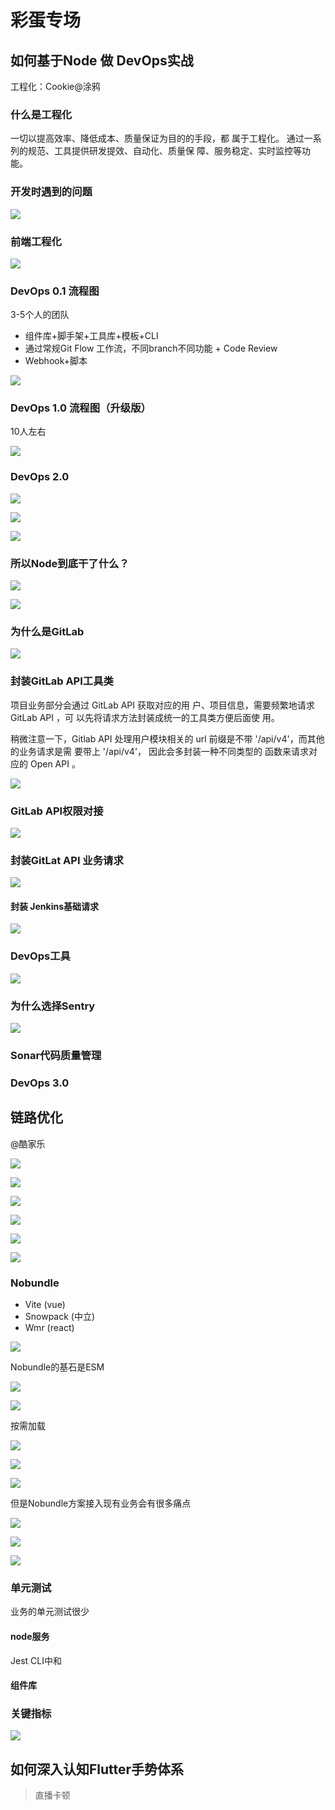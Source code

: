 # 彩蛋专场

## 如何基于Node 做 DevOps实战

工程化：Cookie@涂鸦

### 什么是工程化
⼀切以提⾼效率、降低成本、质量保证为⽬的的⼿段，都
属于⼯程化。
通过⼀系列的规范、⼯具提供研发提效、⾃动化、质量保
障、服务稳定、实时监控等功能。

### 开发时遇到的问题

![](https://moonstarimg.oss-cn-hangzhou.aliyuncs.com/picgo_img/20210529140621.png)


### 前端工程化

![](https://moonstarimg.oss-cn-hangzhou.aliyuncs.com/picgo_img/20210529141010.png)

### DevOps 0.1 流程图

3-5个人的团队

- 组件库+脚手架+工具库+模板+CLI  
- 通过常规Git Flow 工作流，不同branch不同功能 + Code Review
- Webhook+脚本

![](https://moonstarimg.oss-cn-hangzhou.aliyuncs.com/picgo_img/20210529141126.png)

### DevOps 1.0 流程图（升级版）

10人左右

![](https://moonstarimg.oss-cn-hangzhou.aliyuncs.com/picgo_img/20210529141516.png)

### DevOps 2.0

![](https://moonstarimg.oss-cn-hangzhou.aliyuncs.com/picgo_img/20210529141627.png)

![](https://moonstarimg.oss-cn-hangzhou.aliyuncs.com/picgo_img/20210529141716.png)

![](https://moonstarimg.oss-cn-hangzhou.aliyuncs.com/picgo_img/20210529141732.png)


### 所以Node到底干了什么？
![](https://moonstarimg.oss-cn-hangzhou.aliyuncs.com/picgo_img/20210529142009.png)

![](https://moonstarimg.oss-cn-hangzhou.aliyuncs.com/picgo_img/20210529142114.png)

### 为什么是GitLab

![](https://moonstarimg.oss-cn-hangzhou.aliyuncs.com/picgo_img/20210529142238.png)

### 封装GitLab API工具类


项⽬业务部分会通过 GitLab API 获取对应的⽤
户、项⽬信息，需要频繁地请求 GitLab API ，可
以先将请求⽅法封装成统⼀的⼯具类⽅便后⾯使
⽤。  

稍微注意⼀下，Gitlab API 处理⽤户模块相关的
url 前缀是不带 '/api/v4'，⽽其他的业务请求是需
要带上 '/api/v4'， 因此会多封装⼀种不同类型的
函数来请求对应的 Open API 。


![](https://moonstarimg.oss-cn-hangzhou.aliyuncs.com/picgo_img/20210529142419.png)

### GitLab API权限对接

![](https://moonstarimg.oss-cn-hangzhou.aliyuncs.com/picgo_img/20210529142538.png)


### 封装GitLat API 业务请求

![](https://moonstarimg.oss-cn-hangzhou.aliyuncs.com/picgo_img/20210529142729.png)


#### 封装 Jenkins基础请求

![](https://moonstarimg.oss-cn-hangzhou.aliyuncs.com/picgo_img/20210529142849.png)


### DevOps工具

![](https://moonstarimg.oss-cn-hangzhou.aliyuncs.com/picgo_img/20210529142918.png)


### 为什么选择Sentry

![](https://moonstarimg.oss-cn-hangzhou.aliyuncs.com/picgo_img/20210529143026.png)


### Sonar代码质量管理


### DevOps 3.0


## 链路优化
@酷家乐

![](https://moonstarimg.oss-cn-hangzhou.aliyuncs.com/picgo_img/20210529144800.png)

![](https://moonstarimg.oss-cn-hangzhou.aliyuncs.com/picgo_img/20210529144835.png)

![](https://moonstarimg.oss-cn-hangzhou.aliyuncs.com/picgo_img/20210529144955.png)

![](https://moonstarimg.oss-cn-hangzhou.aliyuncs.com/picgo_img/20210529145132.png)


![](https://moonstarimg.oss-cn-hangzhou.aliyuncs.com/picgo_img/20210529145212.png)

![](https://moonstarimg.oss-cn-hangzhou.aliyuncs.com/picgo_img/20210529145224.png)


### Nobundle

- Vite (vue)
- Snowpack (中立)
- Wmr (react)


![](https://moonstarimg.oss-cn-hangzhou.aliyuncs.com/picgo_img/20210529145401.png)

Nobundle的基石是ESM

![](https://moonstarimg.oss-cn-hangzhou.aliyuncs.com/picgo_img/20210529145510.png)

![](https://moonstarimg.oss-cn-hangzhou.aliyuncs.com/picgo_img/20210529145600.png)

按需加载

![](https://moonstarimg.oss-cn-hangzhou.aliyuncs.com/picgo_img/20210529145837.png)

![](https://moonstarimg.oss-cn-hangzhou.aliyuncs.com/picgo_img/20210529145934.png)

![](https://moonstarimg.oss-cn-hangzhou.aliyuncs.com/picgo_img/20210529150021.png)


但是Nobundle方案接入现有业务会有很多痛点  


![](https://moonstarimg.oss-cn-hangzhou.aliyuncs.com/picgo_img/20210529150150.png)

![](https://moonstarimg.oss-cn-hangzhou.aliyuncs.com/picgo_img/20210529150217.png)


![](https://moonstarimg.oss-cn-hangzhou.aliyuncs.com/picgo_img/20210529150330.png)



### 单元测试

业务的单元测试很少

#### node服务  

Jest CLI中和

#### 组件库  

### 关键指标

![](https://moonstarimg.oss-cn-hangzhou.aliyuncs.com/picgo_img/20210529152434.png)


## 如何深入认知Flutter手势体系

> 直播卡顿